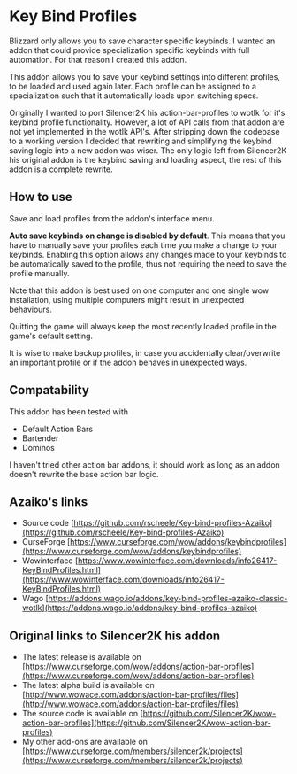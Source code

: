 Key Bind Profiles
===================

Blizzard only allows you to save character specific keybinds. I wanted an addon that could provide specialization specific keybinds with full automation. For that reason I created this addon.

This addon allows you to save your keybind settings into different profiles, to be loaded and used again later. Each profile can be assigned to a specialization such that it automatically loads upon switching specs.

Originally I wanted to port Silencer2K his action-bar-profiles to wotlk for it's keybind profile functionality. However, a lot of API calls from that addon are not yet implemented in the wotlk API's. After stripping down the codebase to a working version I decided that rewriting and simplifying the keybind saving logic into a new addon was wiser. The only logic left from Silencer2K his original addon is the keybind saving and loading aspect, the rest of this addon is a complete rewrite.

How to use
-------------

Save and load profiles from the addon's interface menu.

**Auto save keybinds on change is disabled by default**. This means that you have to manually save your profiles each time you make a change to your keybinds. Enabling this option allows any changes made to your keybinds to be automatically saved to the profile, thus not requiring the need to save the profile manually.

Note that this addon is best used on one computer and one single wow installation, using multiple computers might result in unexpected behaviours. 

Quitting the game will always keep the most recently loaded profile in the game's default setting.

It is wise to make backup profiles, in case you accidentally clear/overwrite an important profile or if the addon behaves in unexpected ways.

Compatability
-----

This addon has been tested with
* Default Action Bars
* Bartender
* Dominos

I haven't tried other action bar addons, it should work as long as an addon doesn't rewrite the base action bar logic.

Azaiko's links
-----

* Source code [https://github.com/rscheele/Key-bind-profiles-Azaiko](https://github.com/rscheele/Key-bind-profiles-Azaiko)
* CurseForge [https://www.curseforge.com/wow/addons/keybindprofiles](https://www.curseforge.com/wow/addons/keybindprofiles)
* Wowinterface [https://www.wowinterface.com/downloads/info26417-KeyBindProfiles.html](https://www.wowinterface.com/downloads/info26417-KeyBindProfiles.html)
* Wago [https://addons.wago.io/addons/key-bind-profiles-azaiko-classic-wotlk](https://addons.wago.io/addons/key-bind-profiles-azaiko)

Original links to Silencer2K his addon
-----

* The latest release is available on [https://www.curseforge.com/wow/addons/action-bar-profiles](https://www.curseforge.com/wow/addons/action-bar-profiles)
* The latest alpha build is available on [http://www.wowace.com/addons/action-bar-profiles/files](http://www.wowace.com/addons/action-bar-profiles/files)
* The source code is available on [https://github.com/Silencer2K/wow-action-bar-profiles](https://github.com/Silencer2K/wow-action-bar-profiles)
* My other add-ons are available on [https://www.curseforge.com/members/silencer2k/projects](https://www.curseforge.com/members/silencer2k/projects)
